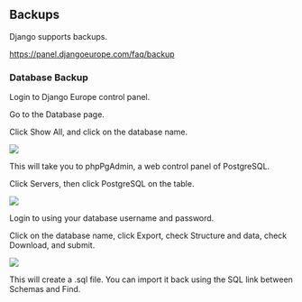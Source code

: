 ## Backups

Django supports backups.

https://panel.djangoeurope.com/faq/backup

### Database Backup

Login to Django Europe control panel.

Go to the Database page.

Click Show All, and click on the database name.

![](https://i.imgur.com/DVFU6eb.png)

This will take you to phpPgAdmin, a web control panel of PostgreSQL.

Click Servers, then click PostgreSQL on the table.

![](https://i.imgur.com/ecyVRZO.png)

Login to using your database username and password.

Click on the database name, click Export, check Structure and data, check Download, and submit.

![](https://i.imgur.com/CagIFCD.png)

This will create a .sql file. You can import it back using the SQL link between Schemas and Find.


